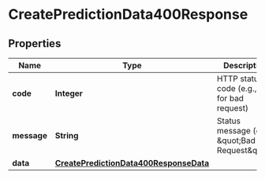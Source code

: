 

# CreatePredictionData400Response


## Properties

| Name | Type | Description | Notes |
|------------ | ------------- | ------------- | -------------|
|**code** | **Integer** | HTTP status code (e.g., 400 for bad request) |  [optional] |
|**message** | **String** | Status message (e.g., \&quot;Bad Request\&quot;) |  [optional] |
|**data** | [**CreatePredictionData400ResponseData**](CreatePredictionData400ResponseData.md) |  |  [optional] |



